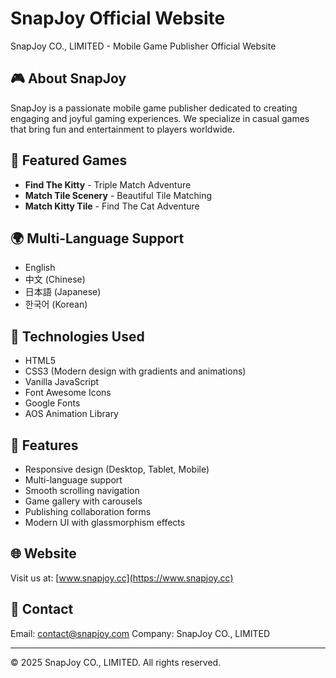 # SnapJoy Official Website

SnapJoy CO., LIMITED - Mobile Game Publisher Official Website

## 🎮 About SnapJoy

SnapJoy is a passionate mobile game publisher dedicated to creating engaging and joyful gaming experiences. We specialize in casual games that bring fun and entertainment to players worldwide.

## 🌟 Featured Games

- **Find The Kitty** - Triple Match Adventure
- **Match Tile Scenery** - Beautiful Tile Matching  
- **Match Kitty Tile** - Find The Cat Adventure

## 🌍 Multi-Language Support

- English
- 中文 (Chinese)
- 日本語 (Japanese)
- 한국어 (Korean)

## 🚀 Technologies Used

- HTML5
- CSS3 (Modern design with gradients and animations)
- Vanilla JavaScript
- Font Awesome Icons
- Google Fonts
- AOS Animation Library

## 📱 Features

- Responsive design (Desktop, Tablet, Mobile)
- Multi-language support
- Smooth scrolling navigation
- Game gallery with carousels
- Publishing collaboration forms
- Modern UI with glassmorphism effects

## 🌐 Website

Visit us at: [www.snapjoy.cc](https://www.snapjoy.cc)

## 📧 Contact

Email: contact@snapjoy.com
Company: SnapJoy CO., LIMITED

---

© 2025 SnapJoy CO., LIMITED. All rights reserved.